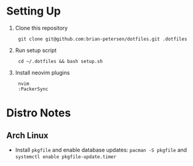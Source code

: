 # Setting Up

1. Clone this repository

        git clone git@github.com:brian-petersen/dotfiles.git .dotfiles

2. Run setup script

        cd ~/.dotfiles && bash setup.sh

3. Install neovim plugins

        nvim
        :PackerSync

# Distro Notes

## Arch Linux

- Install `pkgfile` and enable database updates: `pacman -S pkgfile` and `systemctl enable pkgfile-update.timer`

